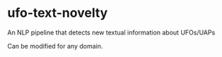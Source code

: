 # ufo-text-novelty
An NLP pipeline that detects new textual information about UFOs/UAPs

Can be modified for any domain.

